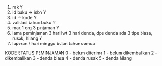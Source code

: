1. rak Y
2. id buku -> isbn Y
3. id -> kode Y
4. validasi tahun buku Y
5. max 1 org 3 pinjaman Y
6. lama peminjaman 3 hari lwt 3 hari denda, dpe denda ada 3 tipe biasa, rusak, hilang Y
7. laporan / hari minggu bulan tahun semua

KODE STATUS PEMINJAMAN
0 - belum diterima
1 - belum dikembalikan
2 - dikembalikan
3 - denda biasa
4 - denda rusak
5 - denda hilang